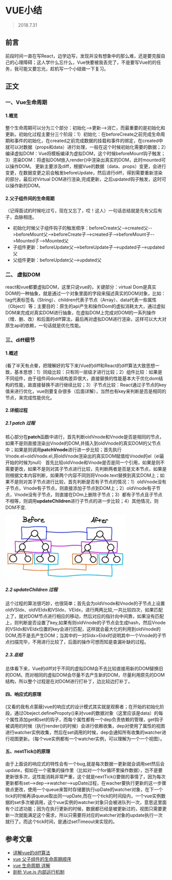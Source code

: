 # VUE小结
>2018.7.31

## 前言
前段时间一直在写React，边学边写，发现并没有想象中的那么难，还是要克服自己的心理障碍；这人学什么忘什么，Vue快要被我丢完了，不是要写Vue的的任务，我可能又要忘光，趁机写一个小结做一下复习。

## 正文
### 一、Vue生命周期

#### 1.概览
整个生命周期可以分为三个部分：初始化-->更新-->消亡，而最重要的是初始化和更新。初始化过程主要分三个阶段：1）初始化：在beforeCreate之前完成生命周期和事件的初始化，在created之前完成数据的挂载和事件的绑定，在created中就可以对数据（props和data）进行处理，一般在这个时候初始化需要的数据；2）编译虚拟DOM：Vue将模板编译为虚拟DOM，这个时候beforeMount钩子触发；3）渲染DOM：将虚拟DOM放入render()中渲染出真实的DOM，此时mounted可以操作DOM。
更新主要涉及diff，根据Vue的数据（data、props）变更，会进行变更，在数据变更之前会触发beforeUpdate，然后进行diff，得到需要重新渲染的部分，最后对Virtual DOM进行渲染,完成更新，之后updated钩子触发，这时可以操作新的DOM。
#### 2.父子组件间的生命周期
（记得面试的时候吃过亏，现在又忘了，哎！这人）一句话总结就是先有父后有子，血脉相连。
- 初始化时候父子组件钩子的触发顺序：beforeCreate父-->created父-->beforeMount父-->beforeCreate子-->created子-->beforeMount子-->Mounted子-->Mounted父
- 子组件更新：beforeUpdate父-->beforeUpdate子-->updated子-->updated父
- 父组件更新：beforeUpdate父-->updated父



### 二、 虚拟DOM
react和vue都要虚拟DOM，这里只说vue的，关键部分：virtual Dom是真实DOM的一种抽象，就是通过一个对象里面的字段来描述真实的DOM对象，比如：tag代表标签名（String）、children代表子节点（Array）、data代表一些属性（Object）等；主要目的：原生的api产生和操作Dom的虚拟消耗太大，通过虚拟DOM来完成对真实DOM进行抽象，在虚拟DOM上完成对DOM的一系列操作（增、删、改）和后面的diff算法，最后再对虚拟DOM进行渲染，这样可以大大对原生api的依赖，一句话就是优化性能。

### 三、diff细节
#### 1.概述
(看了半天有点晕，把理解好的写下来)Vue的diff和React的diff算法大致思想一致，基本思想：1）同级比较：只有同一层级才进行比较；2）组件比较：如果是不同组件，由于组件间dom结构差异很大，直接替换的性能基本大于优化dom结构的性能，故直接替换不进行继续比较；3）子节点比较：React通过子节点的key值来进行优化，vue则要复杂很多（后面详解），当然也有key来判断是否是相同的节点，来完成性能优化。

#### 2.详细过程
##### 2.1 patch 过程
核心部分在**patch**函数中进行，首先判断oldVnode和Vnode是否是相同的节点，如果不是则直接渲染出Vnode的DOM,并插入到oldVnode的真实DOM的父节点中；如果是则调用**patchVnode**进行进一步比较；首先执行Vnode.el=oldVnode.el,将oldVnode渲染出的真实DOM赋值给Vnode的el（el最开始的时候为null） 首先比较oldVnode和Vnode是否是同一个引用，如果是则不需要更改，如果不是则对其子节点进行比较，先判断两者是否是文本节点，如果是则根据文本内容判断，如果两个内容不同则将Vnode.text替换到真实DOM上；如果不是则对其子节点进行比较，首先判断是否有子节点的情况：1）oldVnode没有子节点，Vnode有子节点，则直接添加子节点到DOM上；2）oldVnode有子节点，Vnode没有子节点，则直接在DOm上删除子节点；3）都有子节点且子节点不相等，则调用**updateChildren**进行子节点的进一步比较；4）其他情况，则DOM不变.

![image](/img/01.jpg)

##### 2.2 updateChildren 过程
这个过程的算法很巧妙，也很简单；首先会为oldVnode和Vnode的子节点上设置oldVSIdx、oldVEIdx和VSIdx、VEIdx，进行两两比较,一共比较四次，如果匹配上了，就对DOM节点进行相应的移动，然后对应的指针向中间靠，如果没有匹配上，则判断是否设置了key,如果有则oldVnode的子节点会生成hash，然后Vnode的VSIdx和VEIdx位置的key会进行匹配，这样就会最大化的利用到oldVnode的DOM,而不是去产生DOM；当其中的一对SIdx>EIdx时说明其中一个Vnode的子节点扫描完毕，不用进行比较了，后面的操作可想而知是查漏补缺的过程。

##### 2.3.总结
总体看下来，Vue的diff对于不同的虚拟DOM会不去比较直接用新的DOM替换旧的DOM。而对相同的虚拟DOM会尽量不去产生新的DOM，尽量利用原先的DOM结构，所以整个过程是在对DOM进行打补丁，边比较边打补丁。

#### 四、响应式的原理
(又看的我有点蒙蔽)vue的响应式的设计模式其实就是观察者；在开始的初始化阶段，通过Obeject.definePropoty()来对vue的数据对象（这里应该是data）的每个属性添加get和set的钩子，而每个属性都有一个dep负责依赖的管理，get钩子被调用的时候（执行render()的时候）会进行依赖收集，dep对使用了属性的视图进行watcher实例收集，然后在set调用的时候，dep会通知所有收集的watcher进行视图更新。（每个vue实例都有一个watcher实例，可以理解为一个一个视图）。
#### 五、nextTick()的原理
由于上面说的响应式的特性会有一个bug,就是每次数据一更新就会调用set然后会update，假如在一个密集的操作里（比如对一个for循环里操作数据），岂不是要更新很多次，这性能消耗非常严重，这个就是nextTick()要做的事情了，因为每次更新都有set-->dep-->watcher-->upDate过程，在wacher要执行更新的这一步骤做点更改，使用一个queue来暂时存储要执行upDate的watcher对象，在下一个tick的时候再讲queue取出同一upDate,而在一个tick的时间段内，一个vue实例数据的set多次被调用，这个vue实例的watcher对象只会被进队列一次，意思这里面有个过滤功能；因为在执行更新的时候，数据都已经是被更新过的，视图只需要更新一次就能满足这个需求，所以只需要将对应的watcher对象的update执行一次就行了。而这个tick时间，是通过setTimeout来实现的。

## 参考文章
- [详解vue的diff算法](https://juejin.im/post/5affd01551882542c83301da)
- [vue 父子组件的生命周期顺序](https://www.cnblogs.com/status404/p/8733629.html)
- [vue 生命周期 详解](https://www.cnblogs.com/happ0/p/8075562.html)
- [剖析 Vue.js 内部运行机制](https://juejin.im/book/5a36661851882538e2259c0f)